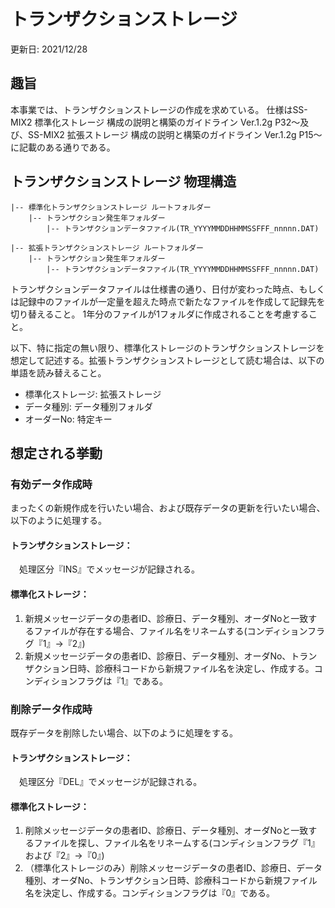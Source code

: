 # トランザクションストレージ
更新日: 2021/12/28

## 趣旨
本事業では、トランザクションストレージの作成を求めている。
仕様はSS-MIX2 標準化ストレージ 構成の説明と構築のガイドライン Ver.1.2g P32～及び、SS-MIX2 拡張ストレージ 構成の説明と構築のガイドライン Ver.1.2g P15～に記載のある通りである。

## トランザクションストレージ 物理構造

    |-- 標準化トランザクションストレージ ルートフォルダー
        |-- トランザクション発生年フォルダー
            |-- トランザクションデータファイル(TR_YYYYMMDDHHMMSSFFF_nnnnn.DAT)

    |-- 拡張トランザクションストレージ ルートフォルダー
        |-- トランザクション発生年フォルダー
            |-- トランザクションデータファイル(TR_YYYYMMDDHHMMSSFFF_nnnnn.DAT)

トランザクションデータファイルは仕様書の通り、日付が変わった時点、もしくは記録中のファイルが一定量を超えた時点で新たなファイルを作成して記録先を切り替えること。
1年分のファイルが1フォルダに作成されることを考慮すること。

以下、特に指定の無い限り、標準化ストレージのトランザクションストレージを想定して記述する。拡張トランザクションストレージとして読む場合は、以下の単語を読み替えること。

* 標準化ストレージ: 拡張ストレージ
* データ種別: データ種別フォルダ
* オーダーNo: 特定キー

## 想定される挙動

### 有効データ作成時

まったくの新規作成を行いたい場合、および既存データの更新を行いたい場合、以下のように処理する。

#### トランザクションストレージ：
　処理区分『INS』でメッセージが記録される。

#### 標準化ストレージ：

1. 新規メッセージデータの患者ID、診療日、データ種別、オーダNoと一致するファイルが存在する場合、ファイル名をリネームする(コンディションフラグ『1』→『2』)
2. 新規メッセージデータの患者ID、診療日、データ種別、オーダNo、トランザクション日時、診療科コードから新規ファイル名を決定し、作成する。コンディションフラグは『1』である。

### 削除データ作成時

既存データを削除したい場合、以下のように処理をする。

#### トランザクションストレージ：
　処理区分『DEL』でメッセージが記録される。

#### 標準化ストレージ：
1. 削除メッセージデータの患者ID、診療日、データ種別、オーダNoと一致するファイルを探し、ファイル名をリネームする(コンディションフラグ『1』および『2』→『0』)
2. （標準化ストレージのみ）削除メッセージデータの患者ID、診療日、データ種別、オーダNo、トランザクション日時、診療科コードから新規ファイル名を決定し、作成する。コンディションフラグは『0』である。

